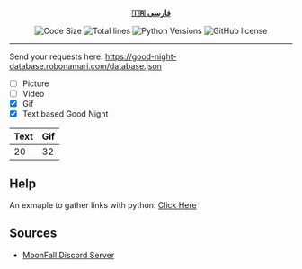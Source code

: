 <div align="center">

[**🇮🇷 فارسی**](README_fa.md)
</div>

<p align="center">
    <img src="https://img.shields.io/github/languages/code-size/robonamari/Good_Night-database?style=flat" alt="Code Size">
    <img src="https://tokei.rs/b1/github/robonamari/Good_Night-database?style=flat" alt="Total lines">
    <img src="https://img.shields.io/badge/python-%5E3.7-blue" alt="Python Versions">
    <img src="https://img.shields.io/github/license/robonamari/Good_Night-database" alt="GitHub license">
</p>

---

Send your requests here: https://good-night-database.robonamari.com/database.json
- [ ] Picture
- [ ] Video
- [x] Gif
- [x] Text based Good Night

| Text | Gif |
| ---- | --- |
| 20   | 32  |

## Help
An exmaple to gather links with python:
[Click Here](https://github.com/robonamari/Good_Night-database/blob/main/main.py)

## Sources
* [MoonFall Discord Server](https://discord.gg/BsaC3QgEQz)
